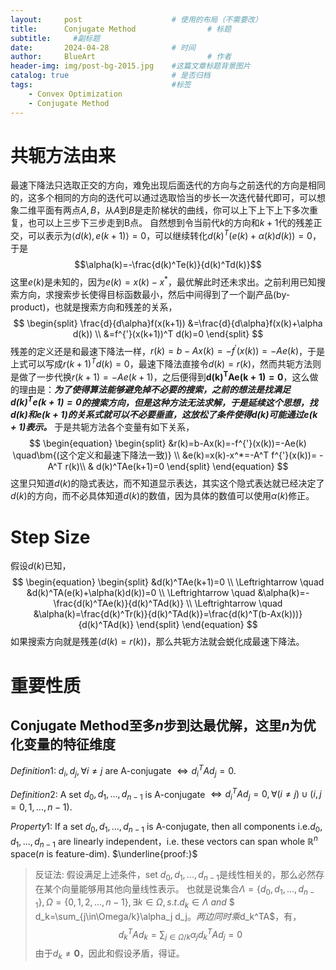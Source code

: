 ```yaml
---
layout:     post   				    # 使用的布局（不需要改）
title:      Conjugate Method 				# 标题 
subtitle:     #副标题
date:       2024-04-28 				# 时间
author:     BlueArt 						# 作者
header-img: img/post-bg-2015.jpg 	#这篇文章标题背景图片
catalog: true 						# 是否归档
tags:								#标签
    - Convex Optimization
    - Conjugate Method
---
```


# 共轭方法由来

最速下降法只选取正交的方向，难免出现后面迭代的方向与之前迭代的方向是相同的，这多个相同的方向的迭代可以通过选取恰当的步长一次迭代替代即可，可以想象二维平面有两点$A,B$，从$A$到$B$是走阶梯状的曲线，你可以上下上下上下多次重复，也可以上三步下三步走到B点。
自然想到令当前代$k$的方向和$k+1$代的残差正交，可以表示为$\langle d(k),e(k+1) \rangle=0$，可以继续转化$d(k)^T(e(k)+\alpha(k)d(k))=0$，于是
$$\alpha(k)=-\frac{d(k)^Te(k)}{d(k)^Td(k)}$$
这里$e(k)$是未知的，因为$e(k)=x(k)-x^*$，最优解此时还未求出。之前利用已知搜索方向，求搜索步长使得目标函数最小，然后中间得到了一个副产品(by-product)，也就是搜索方向和残差的关系，
$$
\begin{split} 
\frac{d}{d\alpha}f(x(k+1)) &=\frac{d}{d\alpha}f(x(k)+\alpha d(k)) \\
&=f^{'}(x(k+1))^T d(k)=0
\end{split}
$$
残差的定义还是和最速下降法一样，$r(k)=b-Ax(k)=-f^{'}(x(k))=-Ae(k)$，于是上式可以写成$r(k+1)^Td(k)=0$，最速下降法直接令$d(k)=r(k)$，然而共轭方法则是做了一步代换$r(k+1)=-Ae(k+1)$，之后便得到$\bm{d(k)^TAe(k+1)=0}$，这么做的理由是：***为了使得算法能够避免掉不必要的搜索，之前的想法是找满足$d(k)^Te(k+1)=0$的搜索方向，但是这种方法无法求解，于是延续这个思想，找$d(k)$和$e(k+1)$的关系式就可以不必要垂直，这放松了条件使得$d(k)$可能通过$e(k+1)$表示。***
于是共轭方法各个变量有如下关系，
$$
\begin{equation}
\begin{split}
    &r(k)=b-Ax(k)=-f^{'}(x(k))=-Ae(k) \quad\bm{(这个定义和最速下降法一致)} \\
    &e(k)=x(k)-x^*=-A^T f^{'}(x(k))= -A^T r(k)\\
    & d(k)^TAe(k+1)=0
\end{split}
\end{equation}
$$
这里只知道$d(k)$的隐式表达，而不知道显示表达，其实这个隐式表达就已经决定了$d(k)$的方向，而不必具体知道$d(k)$的数值，因为具体的数值可以使用$\alpha(k)$修正。

# Step Size
假设$d(k)$已知，
$$
\begin{equation}
\begin{split}
    &d(k)^TAe(k+1)=0 \\
    \Leftrightarrow \quad &d(k)^TA(e(k)+\alpha(k)d(k))=0 \\
    \Leftrightarrow \quad &\alpha(k)=-\frac{d(k)^TAe(k)}{d(k)^TAd(k)} \\
    \Leftrightarrow \quad &\alpha(k)=\frac{d(k)^Tr(k)}{d(k)^TAd(k)}=\frac{d(k)^T(b-Ax(k)))}{d(k)^TAd(k)}
\end{split}
\end{equation}
$$
如果搜索方向就是残差($d(k)=r(k)$)，那么共轭方法就会蜕化成最速下降法。

# 重要性质
## Conjugate Method至多$n$步到达最优解，这里$n$为优化变量的特征维度
$Definition1:$ $d_i,d_j, \forall i \ne j$ are A-conjugate $\Leftrightarrow d_i^TAd_j =0$.


$Definition2:$ A set ${d_0,d_1,...,d_{n-1}}$ is A-conjugate $\Leftrightarrow d_i^TAd_j =0,\forall (i\ne j) \cup(i,j=0,1,...,n-1)$.


$Property1:$ If a set ${d_0,d_1,...,d_{n-1}}$ is A-conjugate, then all components i.e.$d_0,d_1,...,d_{n-1}$ are linearly independent，i.e. these vectors can span whole $\mathbb{R}^n$ space($n$ is feature-dim).
$\underline{proof:}$ 
>反证法: 假设满足上述条件，set ${d_0,d_1,...,d_{n-1}}$是线性相关的，那么必然存在某个向量能够用其他向量线性表示。
也就是说集合$\Lambda=\{d_0,d_1,...,d_{n-1}\},\Omega=\{0,1,2,...,n-1\},\exists k \in \Omega,s.t.d_k\in\Lambda$ $and$ $ d_k=\sum_{j\in\Omega/k}\alpha_j d_j$。
两边同时乘$d_k^TA$，有，
$$
d_k^TAd_k= \sum_{j\in\Omega/k}\alpha_j d_k^TAd_j=0
$$
由于$d_k\ne \bm{0}$，因此和假设矛盾，得证。


